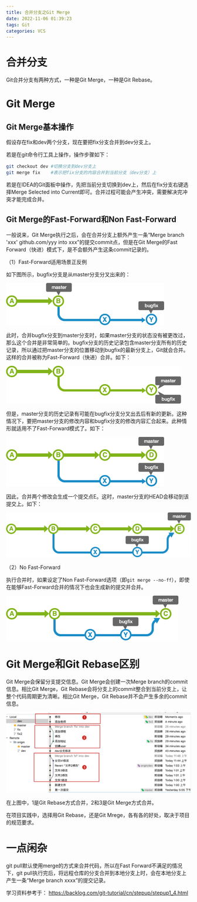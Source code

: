 ```yaml
---
title: 合并分支之Git Merge
date: 2022-11-06 01:39:23
tags: Git
categories: VCS
---
```


# 合并分支

Git合并分支有两种方式，一种是Git Merge，一种是Git Rebase。

# Git Merge

## Git Merge基本操作

假设存在fix和dev两个分支，现在要把fix分支合并到dev分支上。

若是在git命令行工具上操作，操作步骤如下：

```bash
git checkout dev #切换分支到dev分支上
git merge fix    #表示把fix分支的内容合并到当前分支（dev分支）上
```

若是在IDEA的Git面板中操作，先把当前分支切换到dev上，然后在fix分支右键选择Merge Selected into Current即可。合并过程可能会产生冲突，需要解决完冲突才能完成合并。

## Git Merge的Fast-Forward和Non Fast-Forward

一般说来，Git Merge执行之后，会在合并分支上额外产生一条“Merge branch 'xxx' github.com/yyy into xxx”的提交commit点，但是在Git Merge的Fast Forward（快进）模式下，是不会额外产生这条commit记录的。

（1）Fast-Forward适用场景正反例

如下图所示，bugfix分支是从master分支分叉出来的：

![](/images/git_merge_1_2.png)

此时，合并bugfix分支到master分支时，如果master分支的状态没有被更改过，那么这个合并是非常简单的。bugfix分支的历史记录包含master分支所有的历史记录，所以通过把master分支的位置移动到bugfix的最新分支上，Git就会合并。这样的合并被称为Fast-Forward（快进）合并。如下：

![](/images/git_merge_1_3.png)

但是，master分支的历史记录有可能在bugfix分支分叉出去后有新的更新。这种情况下，要把master分支的修改内容和bugfix分支的修改内容汇合起来。此种情形就适用不了Fast-Forward模式了。如下：

![](/images/git_merge_1_6.png)

因此，合并两个修改会生成一个提交点E。这时，master分支的HEAD会移动到该提交上。如下：

![](/images/git_merge_1_4.png)

（2）No Fast-Forward

执行合并时，如果设定了Non Fast-Forward选项（即`git merge --no-ff`），即使在能够Fast-Forward合并的情况下也会生成新的提交并合并。

![](/images/git_merge_1_5.png)

# Git Merge和Git Rebase区别

Git Merge会保留分支提交信息。Git Merge会创建一次Merge branch的commit信息。相比Git Merge，Git Rebase会将分支上的commit整合到当前分支上，让整个代码周期更为清晰。相比Git Merge，Git Rebase并不会产生多余的commit信息。

![](/images/git_merge_1_1.png)

在上图中，1是Git Rebase方式合并，2和3是Git Merge方式合并。

在项目实践中，选择用Git Rebase，还是Git Mrege，各有各的好处，取决于项目的规范要求。

# 一点闲杂

git pull默认使用merge的方式来合并代码，所以在Fast Forward不满足的情况下，git pull执行完后，将远程仓库的分支合并到本地分支上时，会在本地分支上产生一条“Merge branch xxxx”的提交记录。

学习资料参考于：
https://backlog.com/git-tutorial/cn/stepup/stepup1_4.html
